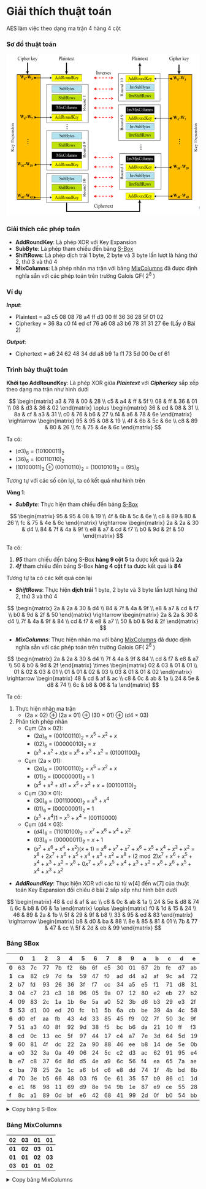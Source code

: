 # Giải thích thuật toán
AES làm việc theo dạng ma trận 4 hàng 4 cột
### Sơ đồ thuật toán
![Sơ đồ thuật toán](Sơ_đồ_thuật_toán_AES.png)

### Giải thích các phép toán
- **AddRoundKey**: Là phép XOR với Key Expansion
- **SubByte**: Là phép tham chiếu đến bảng [S-Box](#Bảng-SBox)
- **ShiftRows**: Là phép dịch trái 1 byte, 2 byte và 3 byte lần lượt là hàng thứ 2, thứ 3 và thứ 4
- **MixColumns**: Là phép nhân ma trận với bảng [MixColumns](#Bảng-MixColumns) đã được định nghĩa sẵn với các phép toán trên trường Galois GF( $2^8$ )
### Ví dụ
***Input***:
- Plaintext = a3 c5 08 08 78 a4 ff d3 00 ff 36 36 28 5f 01 02
- Cipherkey = 36 8a c0 f4 ed cf 76 a6 08 a3 b6 78 31 31 27 6e (Lấy ở Bài 2)

***Output***:
- Ciphertext = a6 24 62 48 34 dd a8 b9 1a f1 73 5d 00 0e cf 61

### Trình bày thuật toán

**Khởi tạo AddRoundKey**: Là phép XOR giữa ***Plaintext*** với ***Cipherkey*** sắp xếp theo dạng ma trận như hình dưới

$$
\begin{matrix}
  a3 & 78 & 00 & 28 \\
  c5 & a4 & ff & 5f \\
  08 & ff & 36 & 01 \\
  08 & d3 & 36 & 02 
 \end{matrix}
 \oplus
\begin{matrix}
  36 & ed & 08 & 31 \\
  8a & cf & a3 & 31 \\
  c0 & 76 & b6 & 27 \\
  f4 & a6 & 78 & 6e 
 \end{matrix}
 \rightarrow
  \begin{matrix}
    95 & 95 & 08 & 19 \\
    4f & 6b & 5c & 6e \\
    c8 & 89 & 80 & 26 \\
    fc & 75 & 4e & 6c 
   \end{matrix}
$$

Ta có:
- $(a3)_6$ = $(1010 0011)_2$
- $(36)_6$ = $(0011 0110)_2$
- $(1010 0011)_2$ $\oplus$ $(0011 0110)_2$ = $(1001 0101)_2$ = $(95)_6$

Tương tự với các số còn lại, ta có kết quả như hình trên

**Vòng 1**:
- ***SubByte***: Thực hiện tham chiếu đến bảng [S-Box](#Bảng-SBox)

$$
\begin{matrix}
    95 & 95 & 08 & 19 \\
    4f & 6b & 5c & 6e \\
    c8 & 89 & 80 & 26 \\
    fc & 75 & 4e & 6c 
   \end{matrix}
   \rightarrow
 \begin{matrix}
    2a & 2a & 30 & d4 \\
    84 & 7f & 4a & 9f \\
    e8 & a7 & cd & f7 \\
    b0 & 9d & 2f & 50 
   \end{matrix}
$$

Ta có:
1. ***95*** tham chiếu đến bảng S-Box **hàng 9 cột 5** ta được kết quả là **2a**
2. ***4f*** tham chiếu đến bảng S-Box **hàng 4 cột f** ta được kết quả là **84**

Tương tự ta có các kết quả còn lại


- ***ShiftRows***: Thực hiện **dịch trái** 1 byte, 2 byte và 3 byte lần lượt hàng thứ 2, thứ 3 và thứ 4

$$
\begin{matrix}
    2a & 2a & 30 & d4 \\
    84 & 7f & 4a & 9f \\
    e8 & a7 & cd & f7 \\
    b0 & 9d & 2f & 50 
   \end{matrix}
   \rightarrow
   \begin{matrix}
    2a & 2a & 30 & d4 \\
    7f & 4a & 9f & 84 \\
    cd & f7 & e8 & a7 \\
    50 & b0 & 9d & 2f 
   \end{matrix}
$$

- ***MixColumns***: Thực hiện nhân ma với bảng [MixColumns](#Bảng-MixColumns) đã được định nghĩa sẵn với các phép toán trên trường Galois GF( $2^8$ )

$$
\begin{matrix}
    2a & 2a & 30 & d4 \\
    7f & 4a & 9f & 84 \\
    cd & f7 & e8 & a7 \\
    50 & b0 & 9d & 2f 
   \end{matrix}
   \times
   \begin{matrix}
    02 & 03 & 01 & 01 \\
    01 & 02 & 03 & 01 \\
    01 & 01 & 02 & 03 \\
    03 & 01 & 01 & 02 
   \end{matrix}
   \rightarrow
   \begin{matrix}
    48 & cd & af & ac \\
    c8 & 0c & ab & 1a \\
    24 & 5e & d8 & 74 \\
    6c & b8 & 06 & 1a 
   \end{matrix}
$$

Ta có:

1. Thực hiện nhân ma trận 
    - (2a $\times$ 02) $\oplus$ (2a $\times$ 01) $\oplus$ (30 $\times$ 01) $\oplus$ (d4 $\times$ 03)
2. Phân tích phép nhân
    - Cụm (2a $\times$ 02):
      - $(2a)_6$ = $(00100110)_2$ = $x^5 + x^2 + x$
      - $(02)_6$ = $(00000010)_2$ = $x$
      - $(x^5 + x^2 + x)x$ = $x^6 + x^3 + x^2$ = $(01001100)_2$
    - Cụm (2a $\times$ 01):
      - $(2a)_6$ = $(00100110)_2$ = $x^5 + x^2 + x$
      - $(01)_2$ = $(00000001)_2$ = $1$
      - $(x^5 + x^2 + x)1$ = $x^5 + x^2 + x$ = $(00100110)_2$
    - Cụm (30 $\times$ 01):
      - $(30)_6$ = $(00110000)_2$ = $x^5 + x^4$
      - $(01)_6$ = $(00000001)_2$ = 1
      - $(x^5 + x^4)1$ = $x^5 + x^4$ = $(00110000)$
    - Cụm (d4 $\times$ 03):
      - $(d4)_6$ = $(11010100)_2$ = $x^7 + x^6 + x^4 + x^2$
      - $(03)_6$ = $(00000011)_2$ = $x + 1$
      - $(x^7 + x^6 + x^4 + x^2)(x + 1)$ = $x^8 + x^7 + x^7 + x^6 + x^5 + x^4 + x^3 + x^2$ = $x^8 + 2x^7 + x^6 + x^5 + x^4 + x^3 + x^2$ = $x^8 + (2 \bmod 2)x^7 + x^6 + x^5 + x^4 + x^3 + x^2$ = $x^8 + 0x^7 + x^6 + x^5 + x^4 + x^3 + x^2$ = $x^8 + x^6 + x^5 + x^4 + x^3 + x^2$
      
      
- ***AddRoundKey***: Thực hiện XOR với các từ từ w[4] đến w[7] của thuật toán Key Expansion đối chiếu ở bài 2 sắp xếp như hình bên dưới

$$
\begin{matrix}
    48 & cd & af & ac \\
    c8 & 0c & ab & 1a \\
    24 & 5e & d8 & 74 \\
    6c & b8 & 06 & 1a 
   \end{matrix}
    \oplus
    \begin{matrix}
    f0 & 1d & 15 & 24 \\
    46 & 89 & 2a & 1b \\
    5f & 29 & 9f & b8 \\
    33 & 95 & ed & 83 
   \end{matrix}
   \rightarrow
   \begin{matrix}
    b8 & d0 & ba & 88 \\
    8e & 85 & 81 & 01 \\
    7b & 77 & 47 & cc \\
    5f & 2d & eb & 99 
   \end{matrix}
$$

### Bảng SBox
|   | 0  | 1  | 2  | 3  | 4  | 5  | 6  | 7  | 8  | 9  | a  | b  | c  | d  | e  | f  |
| --- | --- | --- | --- | --- | --- | --- | --- | --- | --- | --- | --- | --- | --- | --- | --- | --- |
| **0** | 63 | 7c | 77 | 7b | f2 | 6b | 6f | c5 | 30 | 01 | 67 | 2b | fe | d7 | ab | 76 |  
| **1** | ca | 82 | c9 | 7d | fa | 59 | 47 | f0 | ad | d4 | a2 | af | 9c | a4 | 72 | c0 |  
| **2** | b7 | fd | 93 | 26 | 36 | 3f | f7 | cc | 34 | a5 | e5 | f1 | 71 | d8 | 31 | 15 |  
| **3** | 04 | c7 | 23 | c3 | 18 | 96 | 05 | 9a | 07 | 12 | 80 | e2 | eb | 27 | b2 | 75 |  
| **4** | 09 | 83 | 2c | 1a | 1b | 6e | 5a | a0 | 52 | 3b | d6 | b3 | 29 | e3 | 2f | 84 |  
| **5** | 53 | d1 | 00 | ed | 20 | fc | b1 | 5b | 6a | cb | be | 39 | 4a | 4c | 58 | cf |  
| **6** | d0 | ef | aa | fb | 43 | 4d | 33 | 85 | 45 | f9 | 02 | 7f | 50 | 3c | 9f | a8 |  
| **7** | 51 | a3 | 40 | 8f | 92 | 9d | 38 | f5 | bc | b6 | da | 21 | 10 | ff | f3 | d2 |  
| **8** | cd | 0c | 13 | ec | 5f | 97 | 44 | 17 | c4 | a7 | 7e | 3d | 64 | 5d | 19 | 73 |  
| **9** | 60 | 81 | 4f | dc | 22 | 2a | 90 | 88 | 46 | ee | b8 | 14 | de | 5e | 0b | db |  
| **a** | e0 | 32 | 3a | 0a | 49 | 06 | 24 | 5c | c2 | d3 | ac | 62 | 91 | 95 | e4 | 79 | 
| **b** | e7 | c8 | 37 | 6d | 8d | d5 | 4e | a9 | 6c | 56 | f4 | ea | 65 | 7a | ae | 08 | 
| **c** | ba | 78 | 25 | 2e | 1c | a6 | b4 | c6 | e8 | dd | 74 | 1f | 4b | bd | 8b | 8a | 
| **d** | 70 | 3e | b5 | 66 | 48 | 03 | f6 | 0e | 61 | 35 | 57 | b9 | 86 | c1 | 1d | 9e | 
| **e** | e1 | f8 | 98 | 11 | 69 | d9 | 8e | 94 | 9b | 1e | 87 | e9 | ce | 55 | 28 | df | 
| **f** | 8c | a1 | 89 | 0d | bf | e6 | 42 | 68 | 41 | 99 | 2d | 0f | b0 | 54 | bb | 16 |

<details><summary>Copy bảng S-Box</summary>
<p>

```
"63","7c","77","7b","f2","6b","6f","c5","30","01","67","2b","fe","d7","ab","76",
"ca","82","c9","7d","fa","59","47","f0","ad","d4","a2","af","9c","a4","72","c0",
"b7","fd","93","26","36","3f","f7","cc","34","a5","e5","f1","71","d8","31","15",
"04","c7","23","c3","18","96","05","9a","07","12","80","e2","eb","27","b2","75",
"09","83","2c","1a","1b","6e","5a","a0","52","3b","d6","b3","29","e3","2f","84",
"53","d1","00","ed","20","fc","b1","5b","6a","cb","be","39","4a","4c","58","cf",
"d0","ef","aa","fb","43","4d","33","85","45","f9","02","7f","50","3c","9f","a8",
"51","a3","40","8f","92","9d","38","f5","bc","b6","da","21","10","ff","f3","d2",
"cd","0c","13","ec","5f","97","44","17","c4","a7","7e","3d","64","5d","19","73",
"60","81","4f","dc","22","2a","90","88","46","ee","b8","14","de","5e","0b","db",
"e0","32","3a","0a","49","06","24","5c","c2","d3","ac","62","91","95","e4","79",
"e7","c8","37","6d","8d","d5","4e","a9","6c","56","f4","ea","65","7a","ae","08",
"ba","78","25","2e","1c","a6","b4","c6","e8","dd","74","1f","4b","bd","8b","8a",
"70","3e","b5","66","48","03","f6","0e","61","35","57","b9","86","c1","1d","9e",
"e1","f8","98","11","69","d9","8e","94","9b","1e","87","e9","ce","55","28","df",
"8c","a1","89","0d","bf","e6","42","68","41","99","2d","0f","b0","54","bb","16",
```

</p>
</details>

### Bảng MixColumns
| 02  | 03 | 01 | 01 |
| --- | --- | --- | --- |
| **01**  | **02** | **03** | **01** |
| **01**  | **01** | **02** | **03** |
| **03**  | **01** | **01** | **02** |

<details><summary>Copy bảng MixColumns</summary>
<p>

```
"02","03","01","01",
"01","02","03","01",
"01","01","02","03",
"03","01","01","02",
```

</p>
</details>
